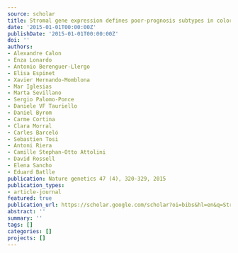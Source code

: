 ```yaml
---
source: scholar
title: Stromal gene expression defines poor-prognosis subtypes in colorectal cancer
date: '2015-01-01T00:00:00Z'
publishDate: '2015-01-01T00:00:00Z'
doi: ''
authors:
- Alexandre Calon
- Enza Lonardo
- Antonio Berenguer-Llergo
- Elisa Espinet
- Xavier Hernando-Momblona
- Mar Iglesias
- Marta Sevillano
- Sergio Palomo-Ponce
- Daniele VF Tauriello
- Daniel Byrom
- Carme Cortina
- Clara Morral
- Carles Barceló
- Sebastien Tosi
- Antoni Riera
- Camille Stephan-Otto Attolini
- David Rossell
- Elena Sancho
- Eduard Batlle
publication: Nature genetics 47 (4), 320-329, 2015
publication_types:
- article-journal
featured: true
publication_url: https://scholar.google.com/scholar?oi=bibs&hl=en&q=Stromal+gene+expression+defines+poor-prognosis+subtypes+in+colorectal+cancer
abstract: ''
summary: ''
tags: []
categories: []
projects: []
---
```

